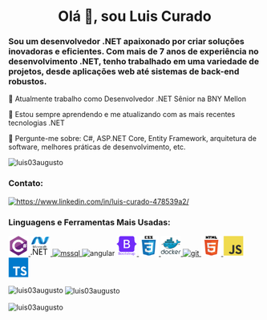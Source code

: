 <h1 align="center">Olá 👋, sou Luis Curado</h1>
<h3>Sou um desenvolvedor .NET apaixonado por criar soluções inovadoras e eficientes. Com mais de 7 anos de experiência no desenvolvimento .NET, tenho trabalhado em uma variedade de projetos, desde aplicações web até sistemas de back-end robustos.</h3>

<p>💼 Atualmente trabalho como Desenvolvedor .NET Sênior na BNY Mellon</p>
<p>🌱 Estou sempre aprendendo e me atualizando com as mais recentes tecnologias .NET</p>
<p>💬 Pergunte-me sobre: C#, ASP.NET Core, Entity Framework, arquitetura de software, melhores práticas de desenvolvimento, etc.</p>

<p align="left"> <img src="https://komarev.com/ghpvc/?username=luis03augusto&label=Profile%20views&color=0e75b6&style=flat" alt="luis03augusto" /> </p>

<h3 align="left">Contato:</h3>
<p align="left">
<a href="https://www.linkedin.com/in/luis-curado-478539a2/" target="blank"><img align="center" src="https://raw.githubusercontent.com/rahuldkjain/github-profile-readme-generator/master/src/images/icons/Social/linked-in-alt.svg" alt="https://www.linkedin.com/in/luis-curado-478539a2/" height="30" width="40" /></a>
</p>

<h3 align="left">Linguagens e Ferramentas Mais Usadas:</h3>
<p align="left">
  <a href="https://www.w3schools.com/cs/" target="_blank" rel="noreferrer"> <img src="https://raw.githubusercontent.com/devicons/devicon/master/icons/csharp/csharp-original.svg" alt="csharp" width="40" height="40"/> </a>
  <a href="https://dotnet.microsoft.com/" target="_blank" rel="noreferrer"> <img src="https://raw.githubusercontent.com/devicons/devicon/master/icons/dot-net/dot-net-original-wordmark.svg" alt="dotnet" width="40" height="40"/> </a>
  <a href="https://www.microsoft.com/en-us/sql-server" target="_blank" rel="noreferrer"> <img src="https://www.svgrepo.com/show/303229/microsoft-sql-server-logo.svg" alt="mssql" width="40" height="40"/> </a
  <a href="https://angular.io" target="_blank" rel="noreferrer"> <img src="https://angular.io/assets/images/logos/angular/angular.svg" alt="angular" width="40" height="40"/> </a> 
  <a href="https://getbootstrap.com" target="_blank" rel="noreferrer"> <img src="https://raw.githubusercontent.com/devicons/devicon/master/icons/bootstrap/bootstrap-plain-wordmark.svg" alt="bootstrap" width="40" height="40"/> </a>  
  <a href="https://www.w3schools.com/css/" target="_blank" rel="noreferrer"> <img src="https://raw.githubusercontent.com/devicons/devicon/master/icons/css3/css3-original-wordmark.svg" alt="css3" width="40" height="40"/> </a> 
  <a href="https://www.docker.com/" target="_blank" rel="noreferrer"> <img src="https://raw.githubusercontent.com/devicons/devicon/master/icons/docker/docker-original-wordmark.svg" alt="docker" width="40" height="40"/> </a>  
  <a href="https://git-scm.com/" target="_blank" rel="noreferrer"> <img src="https://www.vectorlogo.zone/logos/git-scm/git-scm-icon.svg" alt="git" width="40" height="40"/> </a> 
  <a href="https://www.w3.org/html/" target="_blank" rel="noreferrer"> <img src="https://raw.githubusercontent.com/devicons/devicon/master/icons/html5/html5-original-wordmark.svg" alt="html5" width="40" height="40"/> </a> 
  <a href="https://developer.mozilla.org/en-US/docs/Web/JavaScript" target="_blank" rel="noreferrer"> <img src="https://raw.githubusercontent.com/devicons/devicon/master/icons/javascript/javascript-original.svg" alt="javascript" width="40" height="40"/> </a>  
  <a href="https://www.typescriptlang.org/" target="_blank" rel="noreferrer"> <img src="https://raw.githubusercontent.com/devicons/devicon/master/icons/typescript/typescript-original.svg" alt="typescript" width="40" height="40"/> </a> </p>

<p><img align="left" src="https://github-readme-stats.vercel.app/api/top-langs?username=luis03augusto&show_icons=true&locale=en&layout=compact" alt="luis03augusto" /></p>

<p>&nbsp;<img align="center" src="https://github-readme-stats.vercel.app/api?username=luis03augusto&show_icons=true&locale=en" alt="luis03augusto" /></p>

<p><img align="center" src="https://github-readme-streak-stats.herokuapp.com/?user=luis03augusto&" alt="luis03augusto" /></p>
